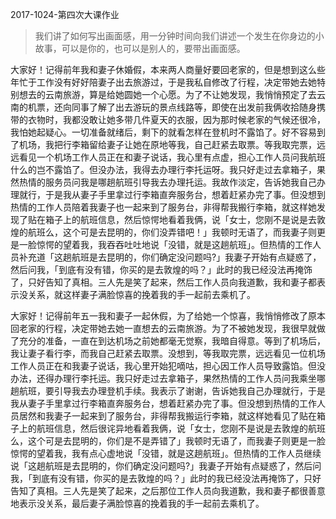 2017-1024-第四次大课作业

> 我们讲了如何写出画面感，用一分钟时间向我们讲述一个发生在你身边的小故事，可以是你的，也可以是别人的，要带出画面感。

大家好！记得前年我和妻子休婚假，本来两人商量好要回老家的，但是想到这么些年忙于工作没有好好陪妻子出去旅游过，于是我私自修改了行程，决定带她去她特别想去的云南旅游，算是给她圆她一个心愿。为了不让她发现，我悄悄预定了去云南的机票，还向同事了解了出去游玩的景点线路等，即使在出发前我俩收拾随身携带的衣物时，我都没敢让她多带几件夏天的衣服，因为那时候老家的气候还很冷，我怕她起疑心。一切准备就绪后，剩下的就看怎样在登机时不露馅了。好不容易到了机场，我把行李箱留给妻子让她在原地等我，自己赶紧去取票。等我取完票，远远看见一个机场工作人员正在和妻子说话，我心里有点虚，担心工作人员问我航班什么的岂不露馅了。但没办法，我得去办理行李托运呀。我只好走过去拿箱子，果然热情的服务员问我是哪趟航班引导我去办理托运。我故作淡定，告诉她我自己办理就行，于是我从妻子手里拿过行李箱直奔服务台，想着赶紧办完了事。但没想到热情的工作人员陪着我妻子也一起来到了服务台，非得帮我搬行李箱，就这样她发现了贴在箱子上的航班信息，然后惊愕地看着我俩，说「女士，您刚不是说是去敦煌的航班么，这个可是去昆明的，你们没弄错吧！」我顿时无语了，而我妻子则更是一脸惊愕的望着我，我吞吞吐吐地说「没错，就是这趟航班」。但热情的工作人员补充道「这趟航班是去昆明的，你们确定没问题吗?」我妻子开始有点疑惑了，然后问我，「到底有没有错，你买的是去敦煌的吗？」此时的我已经没法再掩饰了，只好告知了真相。三人先是笑了起来，然后工作人员向我道歉，我和妻子都表示没关系，就这样妻子满脸惊喜的挽着我的手一起前去乘机了。

大家好！记得前年五一我和妻子一起休假，为了给她一个惊喜，我悄悄修改了原本回老家的行程，决定带她去她一直想去的云南旅游。为了不被她发现，我很早就做了充分的准备，一直在到达机场之前她都毫无觉察，我暗自得意。等到了机场后，我让妻子看行李，而我自己赶紧去取票。没想到，等我取完票，远远看见一位机场工作人员正在和我妻子说话，我心里开始犯嘀咕，担心因工作人员导致露馅。但没办法，还得办理行李托运。我只好走过去拿箱子，果然热情的工作人员问我乘坐哪趟航班，要引导我去办理登机手续。我表示了谢谢，告诉她我自己办理就行，于是我从妻子手里拿过行李箱直奔服务台，想着赶紧办完了事。但没想到热情的工作人员居然和我妻子一起来到了服务台，非得帮我搬运行李箱，就这样她看见了贴在箱子上的航班信息，然后很诧异地看着我俩，说「女士，您刚不是说是去敦煌的航班么，这个可是去昆明的，你们是不是弄错了」我顿时无语了，而我妻子则更是一脸惊愕的望着我，我有点心虚地说「没错，就是这趟航班」。但热情的工作人员继续说「这趟航班是去昆明的，你们确定没问题吗?」我妻子开始有点疑惑了，然后问我，「到底有没有错，你买的是去敦煌的吗？」此时的我已经没法再掩饰了，只好告知了真相。三人先是笑了起来，之后那位工作人员向我道歉，我和妻子都很善意地表示没关系，最后妻子满脸惊喜的挽着我的手一起前去乘机了。
